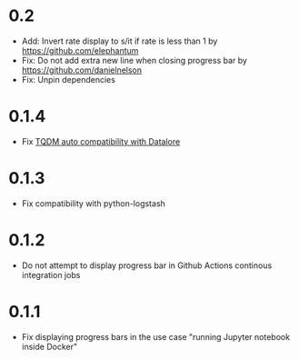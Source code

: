 # 0.2

- Add: Invert rate display to s/it if rate is less than 1 by https://github.com/elephantum
- Fix: Do not add extra new line when closing progress bar by https://github.com/danielnelson
- Fix: Unpin dependencies

# 0.1.4

- Fix [TQDM auto compatibility with Datalore](https://github.com/tradingstrategy-ai/tqdm-loggable/pull/4)

# 0.1.3

- Fix compatibility with python-logstash

# 0.1.2

- Do not attempt to display progress bar in Github Actions continous integration jobs

# 0.1.1

- Fix displaying progress bars in the use case "running Jupyter notebook inside Docker"
